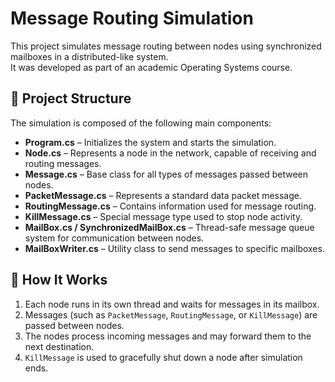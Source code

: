 # Message Routing Simulation

This project simulates message routing between nodes using synchronized mailboxes in a distributed-like system.  
It was developed as part of an academic Operating Systems course.

## 🧩 Project Structure

The simulation is composed of the following main components:

- **Program.cs** – Initializes the system and starts the simulation.
- **Node.cs** – Represents a node in the network, capable of receiving and routing messages.
- **Message.cs** – Base class for all types of messages passed between nodes.
- **PacketMessage.cs** – Represents a standard data packet message.
- **RoutingMessage.cs** – Contains information used for message routing.
- **KillMessage.cs** – Special message type used to stop node activity.
- **MailBox.cs / SynchronizedMailBox.cs** – Thread-safe message queue system for communication between nodes.
- **MailBoxWriter.cs** – Utility class to send messages to specific mailboxes.

## 🔄 How It Works

1. Each node runs in its own thread and waits for messages in its mailbox.
2. Messages (such as `PacketMessage`, `RoutingMessage`, or `KillMessage`) are passed between nodes.
3. The nodes process incoming messages and may forward them to the next destination.
4. `KillMessage` is used to gracefully shut down a node after simulation ends.

